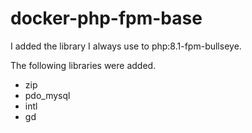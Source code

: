 # docker-php-fpm-base

I added the library I always use to php:8.1-fpm-bullseye.

The following libraries were added.

- zip
- pdo_mysql
- intl
- gd
